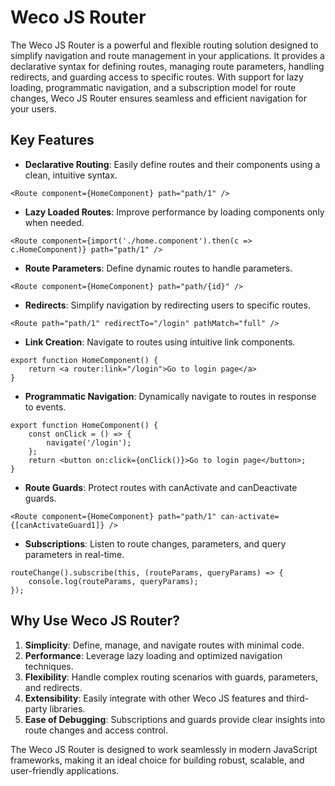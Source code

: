 # Weco JS Router

The Weco JS Router is a powerful and flexible routing solution designed to simplify navigation and route management in your applications. It provides a declarative syntax for defining routes, managing route parameters, handling redirects, and guarding access to specific routes. With support for lazy loading, programmatic navigation, and a subscription model for route changes, Weco JS Router ensures seamless and efficient navigation for your users.

## Key Features

* **Declarative Routing**: Easily define routes and their components using a clean, intuitive syntax.
```tsx
<Route component={HomeComponent} path="path/1" />
```
* **Lazy Loaded Routes**: Improve performance by loading components only when needed.
```tsx
<Route component={import('./home.component').then(c => c.HomeComponent)} path="path/1" />
```
* **Route Parameters**: Define dynamic routes to handle parameters.
```tsx
<Route component={HomeComponent} path="path/{id}" />
```
* **Redirects**: Simplify navigation by redirecting users to specific routes.
```tsx
<Route path="path/1" redirectTo="/login" pathMatch="full" />
```
* **Link Creation**: Navigate to routes using intuitive link components.
```tsx
export function HomeComponent() {
    return <a router:link="/login">Go to login page</a>
}
```
* **Programmatic Navigation**: Dynamically navigate to routes in response to events.
```tsx
export function HomeComponent() {
    const onClick = () => {
        navigate('/login');
    };
    return <button on:click={onClick()}>Go to login page</button>;
}
```
* **Route Guards**: Protect routes with canActivate and canDeactivate guards.
```tsx
<Route component={HomeComponent} path="path/1" can-activate={[canActivateGuard1]} />
```
* **Subscriptions**: Listen to route changes, parameters, and query parameters in real-time.
```tsx
routeChange().subscribe(this, (routeParams, queryParams) => {
    console.log(routeParams, queryParams);
});
```

## Why Use Weco JS Router?
1. **Simplicity**: Define, manage, and navigate routes with minimal code.
2. **Performance**: Leverage lazy loading and optimized navigation techniques.
3. **Flexibility**: Handle complex routing scenarios with guards, parameters, and redirects.
4. **Extensibility**: Easily integrate with other Weco JS features and third-party libraries.
5. **Ease of Debugging**: Subscriptions and guards provide clear insights into route changes and access control.

The Weco JS Router is designed to work seamlessly in modern JavaScript frameworks, making it an ideal choice for building robust, scalable, and user-friendly applications.
